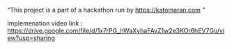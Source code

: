 “This project is a part of a hackathon run by https://katomaran.com ”

Implemenation video link : https://drive.google.com/file/d/1x7rPG_hWaXyhaFAvZ1w2e3KOr6hEV7Gu/view?usp=sharing
